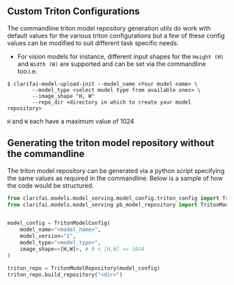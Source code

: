 ## Custom Triton Configurations

The commandline triton model repository generation utils do work with default values for the various triton configurations but a few of these config values can be modified to suit different task specific needs.

* For vision models for instance, different input shapes for the `Height (H)` and `Width (W)` are supported and can be set via the commandline too.i.e.
```console
$ clarifai-model-upload-init --model_name <Your model name> \
		--model_type <select model type from available ones> \
		--image_shape "H, W"
		--repo_dir <directory in which to create your model repository>
```
`H` and `W` each have a maximum value of 1024


## Generating the triton model repository without the commandline

The triton model repository can be generated via a python script specifying the same values as required in the commandline. Below is a sample of how the code would be structured.

```python
from clarifai.models.model_serving.model_config.triton_config import TritonModelConfig
from clarifai.models.model_serving pb_model_repository import TritonModelRepository


model_config = TritonModelConfig(
	model_name="<model_name>",
	model_version="1",
	model_type="<model_type>",
	image_shape=<[H,W]>, # 0 < [H,W] <= 1024
)

triton_repo = TritonModelRepository(model_config)
triton_repo.build_repository("<dir>")
```
